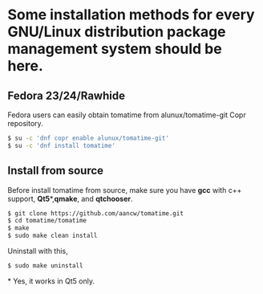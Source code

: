 # Some installation methods for every GNU/Linux distribution package management system should be here.

## Fedora 23/24/Rawhide
Fedora users can easily obtain tomatime from alunux/tomatime-git Copr repository.

```sh
$ su -c 'dnf copr enable alunux/tomatime-git'
$ su -c 'dnf install tomatime'
```
## Install from source

Before install tomatime from source, make sure you have **gcc** with c++ support, **Qt5**\*,**qmake**, and **qtchooser**.

```sh
$ git clone https://github.com/aancw/tomatime.git
$ cd tomatime/tomatime
$ make
$ sudo make clean install
```

Uninstall with this,

```sh
$ sudo make uninstall
```
\* Yes, it works in Qt5 only.
